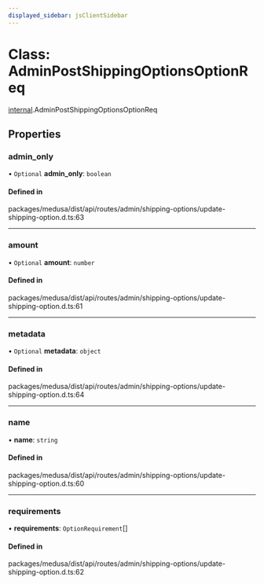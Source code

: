 ```yaml
---
displayed_sidebar: jsClientSidebar
---
```


# Class: AdminPostShippingOptionsOptionReq

[internal](../modules/internal.md).AdminPostShippingOptionsOptionReq

## Properties

### admin\_only

• `Optional` **admin\_only**: `boolean`

#### Defined in

packages/medusa/dist/api/routes/admin/shipping-options/update-shipping-option.d.ts:63

___

### amount

• `Optional` **amount**: `number`

#### Defined in

packages/medusa/dist/api/routes/admin/shipping-options/update-shipping-option.d.ts:61

___

### metadata

• `Optional` **metadata**: `object`

#### Defined in

packages/medusa/dist/api/routes/admin/shipping-options/update-shipping-option.d.ts:64

___

### name

• **name**: `string`

#### Defined in

packages/medusa/dist/api/routes/admin/shipping-options/update-shipping-option.d.ts:60

___

### requirements

• **requirements**: `OptionRequirement`[]

#### Defined in

packages/medusa/dist/api/routes/admin/shipping-options/update-shipping-option.d.ts:62
